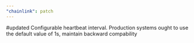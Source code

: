 ```yaml
---
"chainlink": patch
---
```


#updated Configurable heartbeat interval. Production systems ought to use the default value of 1s, maintain backward compability
